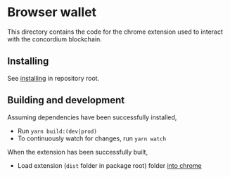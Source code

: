 # Browser wallet

This directory contains the code for the chrome extension used to interact with the concordium blockchain.

## Installing

See [installing](../../#installing) in repository root.

## Building and development

Assuming dependencies have been successfully installed,

-   Run `yarn build:(dev|prod)`
-   To continuously watch for changes, run `yarn watch`

When the extension has been successfully built,

-   Load extension (`dist` folder in package root) folder [into chrome](https://developer.chrome.com/docs/extensions/mv3/getstarted/#unpacked)
